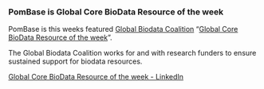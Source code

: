 ### PomBase is Global Core BioData Resource of the week
<!-- pombase_flags: frontpage -->
<!-- newsfeed_thumbnail: pombase-logo-32x32px.png -->

PomBase is this weeks featured [Global Biodata Coalition](https://globalbiodata.org/)
“[Global Core BioData Resource of the week](https://www.linkedin.com/pulse/pombase-global-biodata-coalition-yocme)”.

The Global Biodata Coalition works for and with research funders to
ensure sustained support for biodata resources.

[Global Core BioData Resource of the week - LinkedIn](https://www.linkedin.com/pulse/pombase-global-biodata-coalition-yocme)
